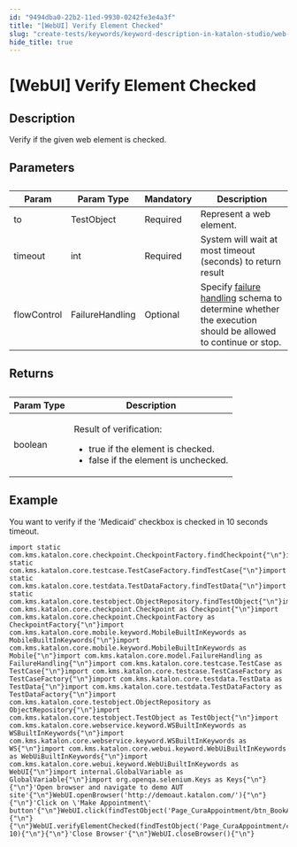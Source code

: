 ```yaml
---
id: "9494dba0-22b2-11ed-9930-0242fe3e4a3f"
title: "[WebUI] Verify Element Checked"
slug: "create-tests/keywords/keyword-description-in-katalon-studio/web-ui-keywords/webui-verify-element-checked"
hide_title: true
---
```


# <a id="id_0" class="anchor_top_offset"/><a id="ariaid-title1" class="anchor_top_offset"/>[WebUI] Verify Element Checked


## <a id="id_0__id_1" class="anchor_top_offset"/>Description

              
<p xmlns="http://www.w3.org/1999/xhtml" className="p">Verify if the given web element is checked.</p> 
      

## <a id="id_0__id_2" class="anchor_top_offset"/>Parameters

              
<table xmlns="http://www.w3.org/1999/xhtml" className="table anchor_top_offset" id="id_0__869b4bfd-8937-4574-b87c-da5d5818cb2e"><caption /><thead className="thead"><tr className><th className="entry anchor_top_offset" id="id_0__869b4bfd-8937-4574-b87c-da5d5818cb2e__entry__1">Param</th><th className="entry anchor_top_offset" id="id_0__869b4bfd-8937-4574-b87c-da5d5818cb2e__entry__2">Param Type</th><th className="entry anchor_top_offset" id="id_0__869b4bfd-8937-4574-b87c-da5d5818cb2e__entry__3">Mandatory</th><th className="entry anchor_top_offset" id="id_0__869b4bfd-8937-4574-b87c-da5d5818cb2e__entry__4">Description</th></tr></thead><tbody className="tbody"><tr className><td className="entry" headers="id_0__869b4bfd-8937-4574-b87c-da5d5818cb2e__entry__1 id_0__869b4bfd-8937-4574-b87c-da5d5818cb2e__entry__2 id_0__869b4bfd-8937-4574-b87c-da5d5818cb2e__entry__3 id_0__869b4bfd-8937-4574-b87c-da5d5818cb2e__entry__4 ">to</td><td className="entry" headers="id_0__869b4bfd-8937-4574-b87c-da5d5818cb2e__entry__1 id_0__869b4bfd-8937-4574-b87c-da5d5818cb2e__entry__2 id_0__869b4bfd-8937-4574-b87c-da5d5818cb2e__entry__3 id_0__869b4bfd-8937-4574-b87c-da5d5818cb2e__entry__4 ">TestObject</td><td className="entry" headers="id_0__869b4bfd-8937-4574-b87c-da5d5818cb2e__entry__1 id_0__869b4bfd-8937-4574-b87c-da5d5818cb2e__entry__2 id_0__869b4bfd-8937-4574-b87c-da5d5818cb2e__entry__3 id_0__869b4bfd-8937-4574-b87c-da5d5818cb2e__entry__4 ">Required</td><td className="entry" headers="id_0__869b4bfd-8937-4574-b87c-da5d5818cb2e__entry__1 id_0__869b4bfd-8937-4574-b87c-da5d5818cb2e__entry__2 id_0__869b4bfd-8937-4574-b87c-da5d5818cb2e__entry__3 id_0__869b4bfd-8937-4574-b87c-da5d5818cb2e__entry__4 ">Represent a web element.</td></tr><tr className><td className="entry" headers="id_0__869b4bfd-8937-4574-b87c-da5d5818cb2e__entry__1 id_0__869b4bfd-8937-4574-b87c-da5d5818cb2e__entry__2 id_0__869b4bfd-8937-4574-b87c-da5d5818cb2e__entry__3 id_0__869b4bfd-8937-4574-b87c-da5d5818cb2e__entry__4 ">timeout</td><td className="entry" headers="id_0__869b4bfd-8937-4574-b87c-da5d5818cb2e__entry__1 id_0__869b4bfd-8937-4574-b87c-da5d5818cb2e__entry__2 id_0__869b4bfd-8937-4574-b87c-da5d5818cb2e__entry__3 id_0__869b4bfd-8937-4574-b87c-da5d5818cb2e__entry__4 ">int</td><td className="entry" headers="id_0__869b4bfd-8937-4574-b87c-da5d5818cb2e__entry__1 id_0__869b4bfd-8937-4574-b87c-da5d5818cb2e__entry__2 id_0__869b4bfd-8937-4574-b87c-da5d5818cb2e__entry__3 id_0__869b4bfd-8937-4574-b87c-da5d5818cb2e__entry__4 ">Required</td><td className="entry" headers="id_0__869b4bfd-8937-4574-b87c-da5d5818cb2e__entry__1 id_0__869b4bfd-8937-4574-b87c-da5d5818cb2e__entry__2 id_0__869b4bfd-8937-4574-b87c-da5d5818cb2e__entry__3 id_0__869b4bfd-8937-4574-b87c-da5d5818cb2e__entry__4 ">System will wait at most timeout (seconds) to return         result</td></tr><tr className><td className="entry" headers="id_0__869b4bfd-8937-4574-b87c-da5d5818cb2e__entry__1 id_0__869b4bfd-8937-4574-b87c-da5d5818cb2e__entry__2 id_0__869b4bfd-8937-4574-b87c-da5d5818cb2e__entry__3 id_0__869b4bfd-8937-4574-b87c-da5d5818cb2e__entry__4 ">flowControl</td><td className="entry" headers="id_0__869b4bfd-8937-4574-b87c-da5d5818cb2e__entry__1 id_0__869b4bfd-8937-4574-b87c-da5d5818cb2e__entry__2 id_0__869b4bfd-8937-4574-b87c-da5d5818cb2e__entry__3 id_0__869b4bfd-8937-4574-b87c-da5d5818cb2e__entry__4 ">FailureHandling</td><td className="entry" headers="id_0__869b4bfd-8937-4574-b87c-da5d5818cb2e__entry__1 id_0__869b4bfd-8937-4574-b87c-da5d5818cb2e__entry__2 id_0__869b4bfd-8937-4574-b87c-da5d5818cb2e__entry__3 id_0__869b4bfd-8937-4574-b87c-da5d5818cb2e__entry__4 ">Optional</td><td className="entry" headers="id_0__869b4bfd-8937-4574-b87c-da5d5818cb2e__entry__1 id_0__869b4bfd-8937-4574-b87c-da5d5818cb2e__entry__2 id_0__869b4bfd-8937-4574-b87c-da5d5818cb2e__entry__3 id_0__869b4bfd-8937-4574-b87c-da5d5818cb2e__entry__4 ">Specify <a className="xref" href="/docs/maintain/configure-failure-handling-settings-in-katalon-studio">failure handling</a> schema to         determine whether the execution should be allowed to continue or         stop.</td></tr></tbody></table> 
      

## <a id="id_0__id_3" class="anchor_top_offset"/>Returns

              
<table xmlns="http://www.w3.org/1999/xhtml" className="table anchor_top_offset" id="id_0__3873827d-f130-483c-bc49-827e90c40bfb"><caption /><thead className="thead"><tr className><th className="entry anchor_top_offset" id="id_0__3873827d-f130-483c-bc49-827e90c40bfb__entry__1">Param Type</th><th className="entry anchor_top_offset" id="id_0__3873827d-f130-483c-bc49-827e90c40bfb__entry__2">Description</th></tr></thead><tbody className="tbody"><tr className><td className="entry" headers="id_0__3873827d-f130-483c-bc49-827e90c40bfb__entry__1 id_0__3873827d-f130-483c-bc49-827e90c40bfb__entry__2 ">boolean</td><td className="entry" headers="id_0__3873827d-f130-483c-bc49-827e90c40bfb__entry__1 id_0__3873827d-f130-483c-bc49-827e90c40bfb__entry__2 ">         <p className="p">Result of verification:</p>         <ul className="ul"><li className="li">true if the element is checked.</li><li className="li">false if the element is unchecked.</li></ul>         <p className="p">         </p></td></tr></tbody></table> 
      

## <a id="id_0__id_4" class="anchor_top_offset"/>Example

              
<p xmlns="http://www.w3.org/1999/xhtml" className="p">You want to verify if the 'Medicaid' checkbox is checked in 10   seconds timeout.</p> 
              
<pre xmlns="http://www.w3.org/1999/xhtml" className="pre codeblock"><code>import static com.kms.katalon.core.checkpoint.CheckpointFactory.findCheckpoint{"\n"}import static com.kms.katalon.core.testcase.TestCaseFactory.findTestCase{"\n"}import static com.kms.katalon.core.testdata.TestDataFactory.findTestData{"\n"}import static com.kms.katalon.core.testobject.ObjectRepository.findTestObject{"\n"}import com.kms.katalon.core.checkpoint.Checkpoint as Checkpoint{"\n"}import com.kms.katalon.core.checkpoint.CheckpointFactory as CheckpointFactory{"\n"}import com.kms.katalon.core.mobile.keyword.MobileBuiltInKeywords as MobileBuiltInKeywords{"\n"}import com.kms.katalon.core.mobile.keyword.MobileBuiltInKeywords as Mobile{"\n"}import com.kms.katalon.core.model.FailureHandling as FailureHandling{"\n"}import com.kms.katalon.core.testcase.TestCase as TestCase{"\n"}import com.kms.katalon.core.testcase.TestCaseFactory as TestCaseFactory{"\n"}import com.kms.katalon.core.testdata.TestData as TestData{"\n"}import com.kms.katalon.core.testdata.TestDataFactory as TestDataFactory{"\n"}import com.kms.katalon.core.testobject.ObjectRepository as ObjectRepository{"\n"}import com.kms.katalon.core.testobject.TestObject as TestObject{"\n"}import com.kms.katalon.core.webservice.keyword.WSBuiltInKeywords as WSBuiltInKeywords{"\n"}import com.kms.katalon.core.webservice.keyword.WSBuiltInKeywords as WS{"\n"}import com.kms.katalon.core.webui.keyword.WebUiBuiltInKeywords as WebUiBuiltInKeywords{"\n"}import com.kms.katalon.core.webui.keyword.WebUiBuiltInKeywords as WebUI{"\n"}import internal.GlobalVariable as GlobalVariable{"\n"}import org.openqa.selenium.Keys as Keys{"\n"}{"\n"}'Open browser and navigate to demo AUT site'{"\n"}WebUI.openBrowser('http://demoaut.katalon.com/'){"\n"}{"\n"}'Click on \'Make Appointment\' button'{"\n"}WebUI.click(findTestObject('Page_CuraAppointment/btn_BookAppointment')){"\n"}{"\n"}WebUI.verifyElementChecked(findTestObject('Page_CuraAppointment/chk_Medicaid'), 10){"\n"}{"\n"}'Close Browser'{"\n"}WebUI.closeBrowser(){"\n"}</code></pre> 
            
